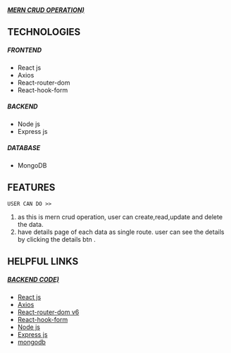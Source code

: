 ##### [MERN CRUD OPERATION)](https://mern-crud-operation.netlify.app/)

## TECHNOLOGIES 
##### FRONTEND 

- React js
- Axios
- React-router-dom
- React-hook-form

##### BACKEND

- Node js
- Express js

##### DATABASE
- MongoDB

## FEATURES
`
USER CAN DO >> 
`
</br>
  1. as this is mern crud operation, user can create,read,update and delete the data. 
  2. have details page of each data as single route. user can see the details by clicking the details btn .

##  HELPFUL LINKS 
##### [BACKEND CODE)](https://github.com/Imran-2022/CRUD-OPERATIONS-BACKEND)
- 	[React js](https://reactjs.org/)
-   [Axios](https://axios-http.com/)
-   [React-router-dom v6](https://reactrouter.com/)
-   [React-hook-form](https://react-hook-form.com/)
-   [Node js](https://nodejs.org/en/)
-   [Express js](https://expressjs.com/)
-   [mongodb](https://www.mongodb.com/)
